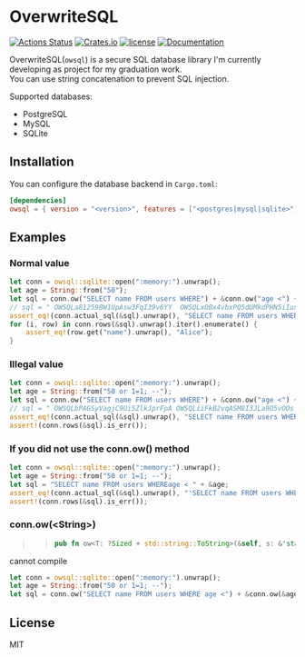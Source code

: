 # OverwriteSQL

[![Actions Status](https://github.com/kumavale/OverwriteSQL/workflows/CI/badge.svg)](https://github.com/kumavale/OverwriteSQL/actions)
[![Crates.io](https://img.shields.io/crates/v/owsql.svg)](https://crates.io/crates/owsql)
[![license](https://img.shields.io/badge/license-MIT-blue.svg?style=flat)](LICENSE)
[![Documentation](https://docs.rs/owsql/badge.svg)](https://docs.rs/owsql)
  

OverwriteSQL(`owsql`) is a secure SQL database library I'm currently developing as project for my graduation work.  
You can use string concatenation to prevent SQL injection.  

Supported databases:
- PostgreSQL
- MySQL
- SQLite

## Installation

You can configure the database backend in `Cargo.toml`:

```toml
[dependencies]
owsql = { version = "<version>", features = ["<postgres|mysql|sqlite>"] }
```

## Examples

### Normal value

```rust
let conn = owsql::sqlite::open(":memory:").unwrap();
let age = String::from("50");
let sql = conn.ow("SELECT name FROM users WHERE") + &conn.ow("age <") + &age;
// sql = " OWSQLa81259BW1UpAsw3FqI39v6YY  OWSQLxOBx4vbxPQ5dUMkdPHN5iIux 50"
assert_eq!(conn.actual_sql(&sql).unwrap(), "SELECT name FROM users WHERE age < '50' ");
for (i, row) in conn.rows(&sql).unwrap().iter().enumerate() {
    assert_eq!(row.get("name").unwrap(), "Alice");
}
```

### Illegal value

```rust
let conn = owsql::sqlite::open(":memory:").unwrap();
let age = String::from("50 or 1=1; --");
let sql = conn.ow("SELECT name FROM users WHERE") + &conn.ow("age <") + &age;
// sql = " OWSQLbPAGSyVagjC9Ui5ZlkJprFpA OWSQLiiFkB2vqASM8I3JLa9O5vOOs 50 or 1=1; --"
assert_eq!(conn.actual_sql(&sql).unwrap(), "SELECT name FROM users WHERE age < '50 or 1=1; --' ");
assert!(conn.rows(&sql).is_err());
```

### If you did not use the conn.ow() method

```rust
let conn = owsql::sqlite::open(":memory:").unwrap();
let age = String::from("50 or 1=1; --");
let sql = "SELECT name FROM users WHEREage < " + &age;
assert_eq!(conn.actual_sql(&sql).unwrap(), "'SELECT name FROM users WHERE age < 50 or 1=1; --' ");
assert!(conn.rows(&sql).is_err());
```

### conn.ow(\<String\>)

>> ```rust
>> pub fn ow<T: ?Sized + std::string::ToString>(&self, s: &'static T) -> String;
>> ```

cannot compile

```rust
let conn = owsql::sqlite::open(":memory:").unwrap();
let age = String::from("50 or 1=1; --");
let sql = conn.ow("SELECT name FROM users WHERE age <") + &conn.ow(&age);  // error
```

## License

MIT

